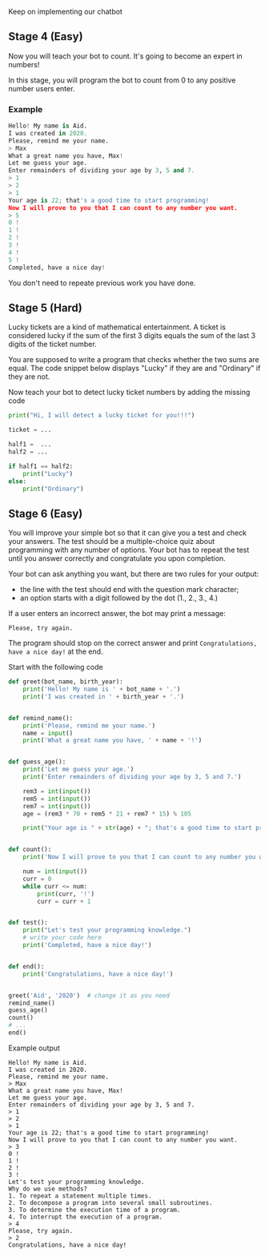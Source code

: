 Keep on implementing our chatbot

## Stage 4 (Easy)

Now you will teach your bot to count. It's going to become an expert in numbers!

In this stage, you will program the bot to count from 0 to any positive number users enter.

### Example

```python
Hello! My name is Aid.
I was created in 2020.
Please, remind me your name.
> Max
What a great name you have, Max!
Let me guess your age.
Enter remainders of dividing your age by 3, 5 and 7.
> 1
> 2
> 1
Your age is 22; that's a good time to start programming!
Now I will prove to you that I can count to any number you want.
> 5
0 !
1 !
2 !
3 !
4 !
5 !
Completed, have a nice day!
```


You don't need to repeate previous work you have done.


## Stage 5 (Hard)

Lucky tickets are a kind of mathematical entertainment. A ticket is considered lucky if the sum of the first 3 digits equals the sum of the last 3 digits of the ticket number.

You are supposed to write a program that checks whether the two sums are equal. The code snippet below displays "Lucky" if they are and "Ordinary" if they are not.

Now teach your bot to detect lucky ticket numbers by adding the missing code 


```python
print("Hi, I will detect a lucky ticket for you!!!")

ticket = ...

half1 =  ...
half2 = ...

if half1 == half2:
    print("Lucky")
else:
    print("Ordinary")

```
## Stage 6 (Easy)

You will improve your simple bot so that it can give you a test and check your answers. The test should be a multiple-choice quiz about programming with any number of options. Your bot has to repeat the test until you answer correctly and congratulate you upon completion.

Your bot can ask anything you want, but there are two rules for your output:

* the line with the test should end with the question mark character;
* an option starts with a digit followed by the dot (1., 2., 3., 4.)

If a user enters an incorrect answer, the bot may print a message:

```
Please, try again.
```

The program should stop on the correct answer and print `Congratulations, have a nice day!` at the end.

Start with the following code

```python
def greet(bot_name, birth_year):
    print('Hello! My name is ' + bot_name + '.')
    print('I was created in ' + birth_year + '.')


def remind_name():
    print('Please, remind me your name.')
    name = input()
    print('What a great name you have, ' + name + '!')


def guess_age():
    print('Let me guess your age.')
    print('Enter remainders of dividing your age by 3, 5 and 7.')

    rem3 = int(input())
    rem5 = int(input())
    rem7 = int(input())
    age = (rem3 * 70 + rem5 * 21 + rem7 * 15) % 105

    print("Your age is " + str(age) + "; that's a good time to start programming!")


def count():
    print('Now I will prove to you that I can count to any number you want.')

    num = int(input())
    curr = 0
    while curr <= num:
        print(curr, '!')
        curr = curr + 1


def test():
    print("Let's test your programming knowledge.")
    # write your code here
    print('Completed, have a nice day!')


def end():
    print('Congratulations, have a nice day!')


greet('Aid', '2020')  # change it as you need
remind_name()
guess_age()
count()
# ...
end()

```

Example output
```
Hello! My name is Aid.
I was created in 2020.
Please, remind me your name.
> Max
What a great name you have, Max!
Let me guess your age.
Enter remainders of dividing your age by 3, 5 and 7.
> 1 
> 2
> 1
Your age is 22; that's a good time to start programming!
Now I will prove to you that I can count to any number you want.
> 3
0 !
1 !
2 !
3 !
Let's test your programming knowledge.
Why do we use methods?
1. To repeat a statement multiple times.
2. To decompose a program into several small subroutines.
3. To determine the execution time of a program.
4. To interrupt the execution of a program.
> 4
Please, try again.
> 2
Congratulations, have a nice day!

```



